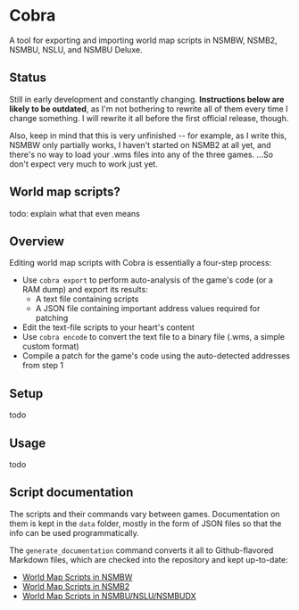 # Cobra

A tool for exporting and importing world map scripts in NSMBW, NSMB2, NSMBU,
NSLU, and NSMBU Deluxe.

## Status

Still in early development and constantly changing. **Instructions below are
likely to be outdated**, as I'm not bothering to rewrite all of them every time
I change something. I will rewrite it all before the first official release,
though.

Also, keep in mind that this is very unfinished -- for example, as I write
this, NSMBW only partially works, I haven't started on NSMB2 at all yet, and
there's no way to load your .wms files into any of the three games. ...So don't
expect very much to work just yet.

## World map scripts?

todo: explain what that even means

## Overview

Editing world map scripts with Cobra is essentially a four-step process:

* Use `cobra export` to perform auto-analysis of the game's code (or a RAM dump) and export its results:
    * A text file containing scripts
    * A JSON file containing important address values required for patching
* Edit the text-file scripts to your heart's content
* Use `cobra encode` to convert the text file to a binary file (.wms, a simple custom format)
* Compile a patch for the game's code using the auto-detected addresses from step 1

## Setup

todo

## Usage

todo

## Script documentation

The scripts and their commands vary between games. Documentation on them is
kept in the `data` folder, mostly in the form of JSON files so that the info
can be used programmatically.

The `generate_documentation` command converts it all to Github-flavored
Markdown files, which are checked into the repository and kept up-to-date:

* [World Map Scripts in NSMBW](docs/nsmbw.md)
* [World Map Scripts in NSMB2](docs/nsmb2.md)
* [World Map Scripts in NSMBU/NSLU/NSMBUDX](docs/nsmbu.md)
